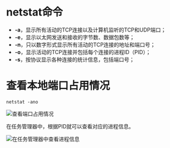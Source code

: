 # netstat命令

+ **-a**，显示所有活动的TCP连接以及计算机监听的TCP和UDP端口；
+ **-e**，显示以太网发送和接收的字节数、数据包数等；
+ **-n**，只以数字形式显示所有活动的TCP连接的地址和端口号；
+ **-o**，显示活动的TCP连接并包括每个连接的进程ID（PID）；
+ **-s**，按协议显示各种连接的统计信息，包括端口号；

# 查看本地端口占用情况

`netstat -ano`

![查看端口占用情况](http://www.xitongzhijia.net/uploads/allimg/190513/66-1Z513163111-52-water.jpg "查看端口占用情况")



在任务管理器中，根据PID就可以查看对应的进程信息。

![在任务管理器中查看进程信息](http://www.xitongzhijia.net/uploads/allimg/190513/66-1Z513163110-water.jpg "在任务管理器中查看进程信息")

